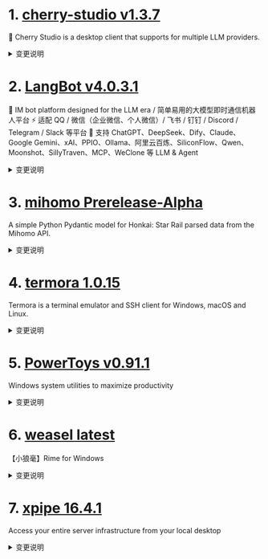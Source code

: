 
# 1. [cherry-studio v1.3.7](https://github.com/CherryHQ/cherry-studio/releases/tag/v1.3.7)  
🍒 Cherry Studio is a desktop client that supports for multiple LLM providers.
<details>
<summary>变更说明</summary>

## What's Changed
* fix: update mcp sdk version to solve the bug-preserve custom paths in SSE endpoint URLs  
* feat: upgrade electron to 35.2.2  
* 拓宽”请选择要检测的模型“模态框  
* feat: add citation list right-click copy  
* Gitee AI:update name, update models  
* refactor(CodeEditor): add more options to props for better customization, fix auto theme  
* Fix: Update file API usage for Electron 35.2.2 and add translations f…  
* feat: Drop file improvements  
* fix: change minimax's URL  
* chore: reduce package size  
* fix: Ensure last app is displayed when no filtered apps are found  
* feat: support skipping files during backup(slim backup)  
* feat: implement useFullscreen hook and integrate with NavbarRight for dynamic padding  
* feat: Highlighted search in chat page  
* fix: font-family changed in Windows with new Electron  
* fix: Prevent sending message during input method composition in mini window  
* chore: remove unused packages  
* refactor: clean up code for `MessageGroupModelList`  
* feat: make sidebar setting group collapsible  
* fix: Summary for single message export doesn't work.  
* fix(i18n): websearch has no translation  
* hotfix: github models check error  
* fix: Search results are on the right side  
* feat: add buildFunctionCallToolName utility for generating tool names  
* feat: add MCP Run Python server and integrate Pyodide for executing P…  
* Revert "feat: add MCP Run Python server and integrate Pyodide for exe…  
* fix: 多发消息时除fold布局以外的其他布局不能被渲染  
* refactor: serif messageFont & index.scss structure  
* refactor: transparent border for code blocks  
* feat: add FloatingSidebar component and integrate assistant switching…  
* refactor: improve sanitization and formatting in buildFunctionCallToo…  
* fix: update token limits for Claude models  
* refactor(messageThunk): optimize message update logic with atomic mod…  
* refactor: implement message editing and resend functionality   
* Add-aihubmix-ideogram-v3  
* refactor(Scrollbar): Optimize scroll handling logic to support external scroll events  
* hotfix: enhance reasoning summary handling in OpenAI response processing  
* feat: add zoom factor handling on window restore in WindowService  
* Hotfix/gemini-para-bug  
* hotfix: respect user-defined model group name  
* feat(settings): add OpenAI alert  
* hotfix: add OpenAI settings tab and related functionality  
* feat: support default Quick Assistant model  
* feat: add resolveFilePath functionality to resolve restoring from different computer  
* fix: update file path resolution in new Electron  
* feat: add MCP servers via JSON quickly  

## New Contributors
*  made their first contribution in 
*  made their first contribution in 
*  made their first contribution in 
*  made their first contribution in 
*  made their first contribution in 

**Full Changelog**:   

</details>

# 2. [LangBot v4.0.3.1](https://github.com/RockChinQ/LangBot/releases/tag/v4.0.3.1)  
🤩 IM bot platform designed for the LLM era / 简单易用的大模型即时通信机器人平台 ⚡️ 适配 QQ / 微信（企业微信、个人微信）/ 飞书 / 钉钉 / Discord / Telegram / Slack 等平台 🧩 支持 ChatGPT、DeepSeek、Dify、Claude、Google Gemini、xAI、PPIO、Ollama、阿里云百炼、SiliconFlow、Qwen、Moonshot、SillyTraven、MCP、WeClone 等 LLM & Agent
<details>
<summary>变更说明</summary>

## What's Changed
* fix: dingtalk & wecom problems  
* fix:lark adapter listeners init problem  
* fix: `user_funcs` typo in ollama chat requester  


**Full Changelog**:   

</details>

# 3. [mihomo Prerelease-Alpha](https://github.com/MetaCubeX/mihomo/releases/tag/Prerelease-Alpha)  
A simple Python Pydantic model for Honkai: Star Rail parsed data from the Mihomo API.
<details>
<summary>变更说明</summary>

Release created at  Tue May 20 11:08:03 CST 2025
Synchronize Alpha branch code updates, keeping only the latest version
<br>



  

</details>

# 4. [termora 1.0.15](https://github.com/TermoraDev/termora/releases/tag/1.0.15)  
Termora is a terminal emulator and SSH client for Windows, macOS and Linux.
<details>
<summary>变更说明</summary>

### New features/Updates

- Support for disabling hyperlink 
- Modify permissions to support recursion 


### Bug fixes

- Fix snippet unescape 
- Fix double-click to open the host 
- Fix process Device Status Report (DSR) 
- Fix SFTP drag and drop upload 
- Fix snippet not scrolling 

----

### 新功能/更新

- 支持关闭解析超链接 
- 修改文件权限支持递归 

### 问题修复

- 修复代码片段转义的问题 
- 修复双击打开连接的问题 
- 修复 DSR 指令不起作用的问题 
- 修复 SFTP 左侧拖拽上传的问题 
- 修复代码片段无法滚动的问题 

  

</details>

# 5. [PowerToys v0.91.1](https://github.com/microsoft/PowerToys/releases/tag/v0.91.1)  
Windows system utilities to maximize productivity
<details>
<summary>变更说明</summary>

This is a patch release to fix issues in v0.91 we deemed important for stability based on incoming rates. See  for full release notes.

## Installer Hashes

[ptUserX64]:  
[ptUserArm64]:  
[ptMachineX64]:  
[ptMachineArm64]: 
 
|  Description   | Filename | sha256 hash |
|----------------|----------|-------------|
| Per user - x64       | [PowerToysUserSetup-0.91.1-x64.exe][ptUserX64] | 42EA4A3E8C79A5456476D19E72B3E2AB9393A89C4DC7442EB7EE5A1E3490D38A |
| Per user - ARM64     | [PowerToysUserSetup-0.91.1-arm64.exe][ptUserArm64] | F3F433FE04049F9197411D792AADEBF34E3BE7FE16327BD8B73D2A046ED8BAF6 |
| Machine wide - x64   | [PowerToysSetup-0.91.1-x64.exe][ptMachineX64] | EC4BC3A8625775866B0ED4577CCF83E6EC7B1A0AD267379DDBAF4FE49C7B5BDD |
| Machine wide - ARM64 | [PowerToysSetup-0.91.1-arm64.exe][ptMachineArm64] | 9CB8911008420D0E446AE3D5CE365E447FA4DF9DCF9337F3A80F933C00FC3689 |

## Highlights

-  - Command Palette: Fixed regression where it ran as admin instead of the current user when PowerToys was elevated; also resolved extension launch failures occurring only in admin mode.
-  - Workspaces: Fixed regression where command-line options support was expected but missing when launching classic Win32 apps (e.g. Edge, Chrome).
-  - Quick Accent: Fixed regression requiring activation key to be held simultaneously with the key during the "Input delays" period for accent selection; instead, only the key needs to be held after activation.
  

</details>

# 6. [weasel latest](https://github.com/rime/weasel/releases/tag/latest)  
【小狼毫】Rime for Windows
<details>
<summary>变更说明</summary>

## Commits
- c72cbc8: Revert "fix(tsf): ime status " (居戎氏)   

</details>

# 7. [xpipe 16.4.1](https://github.com/xpipe-io/xpipe/releases/tag/16.4.1)  
Access your entire server infrastructure from your local desktop
<details>
<summary>变更说明</summary>

- Fix key file selection throwing NullPointer for VMs in 16.4
- Fix choco updater showing updates prior to availability


## Downloads

You can find all downloadable artifacts below attached to this release. For installation instructions, see the .

All artifacts are signed by   

</details>

